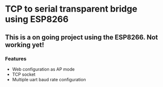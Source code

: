 # TCP to serial transparent bridge using ESP8266


## This is a on going project using the ESP8266. Not working yet!

### Features

* Web configuration as AP mode
* TCP socket
* Multiple uart baud rate configuration
